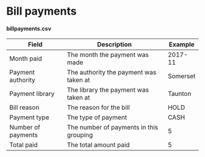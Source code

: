 Bill payments
=============

#### billpayments.csv

| Field | Description | Example |
| ----- | ----------- | ------- |
| Month paid | The month the payment was made | 2017-11 |
| Payment authority | The authority the payment was taken at | Somerset |
| Payment library | The library the payment was taken at | Taunton |
| Bill reason | The reason for the bill | HOLD |
| Payment type | The type of payment | CASH |
| Number of payments | The number of payments in this grouping | 5 |
| Total paid | The total amount paid | 5 |